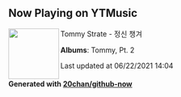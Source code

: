 ## Now Playing on YTMusic

[<img align="left" width="100" src="https://lh3.googleusercontent.com/238EJhCYAN0vSyjuLDxYgGybzB9JMKa1AMQb6k-DA7Q0l8DK5YtB6P9sY2CwWgE80-VG8tFw_xLXtz3M">](https://music.youtube.com/watch?v=prYBoWfG0MI)

Tommy Strate - 정신 챙겨

**Albums**: Tommy, Pt. 2

Last updated at 06/22/2021 14:04

#### Generated with [20chan/github-now](https://github.com/20chan/github-now)
